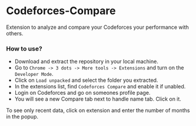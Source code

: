# Codeforces-Compare

Extension to analyze and compare your Codeforces your performance with others.

### How to use?

- Download and extract the repository in your local machine.
- Go to ```Chrome -> 3 dots -> More tools -> Extensions``` and turn on the ```Developer Mode```.
- Click on ```Load unpacked``` and select the folder you extracted.
- In the extensions list, find ```Codeforces Compare``` and enable it if unabled.
- Login on Codeforces and go on someones profile page.
- You will see a new Compare tab next to handle name tab. Click on it.

To see only recent data, click on extension and enter the number of months in the popup.
